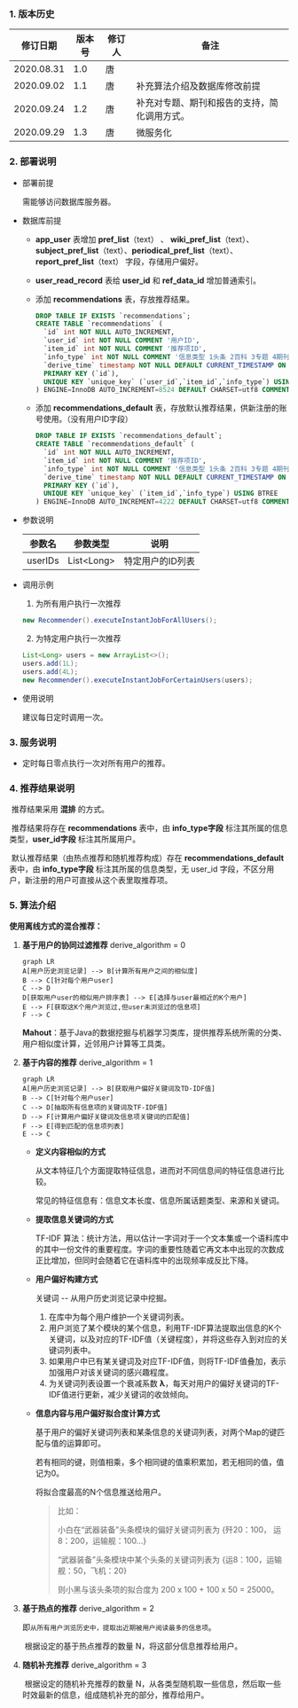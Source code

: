 ### 1. 版本历史	

| 修订日期   | 版本号 | 修订人 | 备注                                         |
| ---------- | ------ | ------ | -------------------------------------------- |
| 2020.08.31 | 1.0    | 唐     |                                              |
| 2020.09.02 | 1.1    | 唐     | 补充算法介绍及数据库修改前提                 |
| 2020.09.24 | 1.2    | 唐     | 补充对专题、期刊和报告的支持，简化调用方式。 |
| 2020.09.29 | 1.3    | 唐     | 微服务化                                     |

### 2. 部署说明

- 部署前提

  需能够访问数据库服务器。

- 数据库前提

  - **app_user** 表增加 **pref_list**（text） 、 **wiki_pref_list**（text）、**subject_pref_list**（text）、**periodical_pref_list**（text）、**report_pref_list**（text） 字段，存储用户偏好。

  - **user_read_record** 表给 **user_id** 和 **ref_data_id** 增加普通索引。

  - 添加 **recommendations** 表，存放推荐结果。

    ```sql
    DROP TABLE IF EXISTS `recommendations`;
    CREATE TABLE `recommendations` (
      `id` int NOT NULL AUTO_INCREMENT,
      `user_id` int NOT NULL COMMENT '用户ID',
      `item_id` int NOT NULL COMMENT '推荐项ID',
      `info_type` int NOT NULL COMMENT '信息类型 1头条 2百科 3专题 4期刊 5报告',
      `derive_time` timestamp NOT NULL DEFAULT CURRENT_TIMESTAMP ON UPDATE CURRENT_TIMESTAMP COMMENT '生成时间',
      PRIMARY KEY (`id`),
      UNIQUE KEY `unique_key` (`user_id`,`item_id`,`info_type`) USING BTREE
    ) ENGINE=InnoDB AUTO_INCREMENT=8524 DEFAULT CHARSET=utf8 COMMENT='推荐结果表';
    ```
    
  - 添加 **recommendations_default** 表，存放默认推荐结果，供新注册的账号使用。（没有用户ID字段）

    ```sql
    DROP TABLE IF EXISTS `recommendations_default`;
    CREATE TABLE `recommendations_default` (
      `id` int NOT NULL AUTO_INCREMENT,
      `item_id` int NOT NULL COMMENT '推荐项ID',
      `info_type` int NOT NULL COMMENT '信息类型 1头条 2百科 3专题 4期刊 5报告',
      `derive_time` timestamp NOT NULL DEFAULT CURRENT_TIMESTAMP ON UPDATE CURRENT_TIMESTAMP COMMENT '生成时间',
      PRIMARY KEY (`id`),
      UNIQUE KEY `unique_key` (`item_id`,`info_type`) USING BTREE
    ) ENGINE=InnoDB AUTO_INCREMENT=4222 DEFAULT CHARSET=utf8 COMMENT='默认推荐结果表';
    ```

- 参数说明

  | 参数名  | 参数类型         | 说明             |
  | ------- | ---------------- | ---------------- |
  | userIDs | List&lt;Long&gt; | 特定用户的ID列表 |
  
- 调用示例

  1. 为所有用户执行一次推荐
  
  ```java
  new Recommender().executeInstantJobForAllUsers();
  ```
  
  2. 为特定用户执行一次推荐
  
  ```java
  List<Long> users = new ArrayList<>();
  users.add(1L);
  users.add(4L);
  new Recommender().executeInstantJobForCertainUsers(users);
  ```
  
- 使用说明

  建议每日定时调用一次。

### 3. 服务说明

- 定时每日零点执行一次对所有用户的推荐。

### 4. 推荐结果说明

​	推荐结果采用 **混排** 的方式。

​	推荐结果将存在 **recommendations** 表中，由 **info_type字段** 标注其所属的信息类型，**user_id字段** 标注其所属用户。

​	默认推荐结果（由热点推荐和随机推荐构成）存在 **recommendations_default** 表中，由 **info_type字段** 标注其所属的信息类型，无 user_id 字段，不区分用户，新注册的用户可直接从这个表里取推荐项。

### 5. 算法介绍

**使用离线方式的混合推荐：**

1. **基于用户的协同过滤推荐**   derive_algorithm = 0

   ```mermaid
   graph LR
   A[用户历史浏览记录] --> B[计算所有用户之间的相似度]
   B --> C[针对每个用户user]
   C --> D
   D[获取用户user的相似用户排序表] --> E[选择与user最相近的K个用户]
   E --> F[获取这K个用户浏览过,但user未浏览过的信息项]
   F --> C
   ```

   ​	**Mahout**：基于Java的数据挖掘与机器学习类库，提供推荐系统所需的分类、用户相似度计算，近邻用户计算等工具类。

2. **基于内容的推荐**    derive_algorithm = 1

   ```mermaid
   graph LR
   A[用户历史浏览记录] --> B[获取用户偏好关键词及TD-IDF值]
   B --> C[针对每个用户user]
   C --> D[抽取所有信息项的关键词及TF-IDF值]
   D --> F[计算用户偏好关键词及信息项关键词的匹配值]
   F --> E[得到匹配的信息项列表]
   E --> C
   ```

   - **定义内容相似的方式**

     从文本特征几个方面提取特征信息，进而对不同信息间的特征信息进行比较。

     常见的特征信息有：信息文本长度、信息所属话题类型、来源和关键词。

   - **提取信息关键词的方式**

     TF-IDF 算法：统计方法，用以估计一字词对于一个文本集或一个语料库中的其中一份文件的重要程度。字词的重要性随着它再文本中出现的次数成正比增加，但同时会随着它在语料库中的出现频率成反比下降。

   - **用户偏好构建方式**

     关键词  -- 从用户历史浏览记录中挖掘。

     1. 在库中为每个用户维护一个关键词列表。
     2. 用户浏览了某个模块的某个信息，利用TF-IDF算法提取出信息的K个关键词，以及对应的TF-IDF值（关键程度），并将这些存入到对应的关键词列表中。
     3. 如果用户中已有某关键词及对应TF-IDF值，则将TF-IDF值叠加，表示加强用户对该关键词的感兴趣程度。
     4. 为关键词列表设置一个衰减系数 **λ**，每天对用户的偏好关键词的TF-IDF值进行更新，减少关键词的收敛倾向。

   - **信息内容与用户偏好拟合度计算方式**

     基于用户的偏好关键词列表和某条信息的关键词列表，对两个Map的键匹配与值的运算即可。

     若有相同的键，则值相乘，多个相同键的值乘积累加，若无相同的值，值记为0。

     将拟合度最高的N个信息推送给用户。

     > 比如：
     >
     > 小白在“武器装备”头条模块的偏好关键词列表为 {歼20：100， 运8：200，运输舰：100...}
     >
     > “武器装备”头条模块中某个头条的关键词列表为 {运8：100，运输舰：50，飞机：20}
     >
     > 则小黑与该头条项的拟合度为 200 x 100 + 100 x 50 = 25000。

3. **基于热点的推荐**    derive_algorithm = 2

   ​	即`从所有用户浏览历史中，提取出近期被用户阅读最多的信息项`。

   ​	根据设定的基于热点推荐的数量 N，将这部分信息推荐给用户。

4. **随机补充推荐**    derive_algorithm = 3

   ​	根据设定的随机补充推荐的数量 N，从各类型随机取一些信息，然后取一些时效最新的信息，组成随机补充的部分，推荐给用户。

